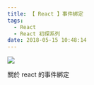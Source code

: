 ```yaml
---
title: 【 React 】事件綁定
tags:
  - React
  - React 初探系列
date: 2018-05-15 10:48:14
---
```

![](/img/react/react.png)


<!-- more -->

關於 react 的事件綁定